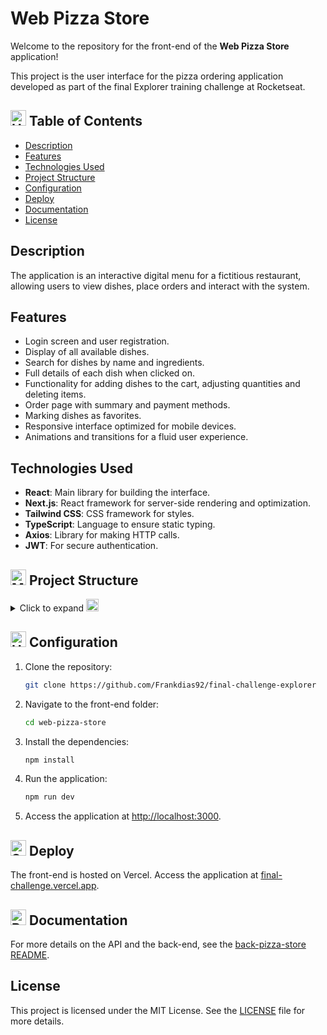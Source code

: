 # Web Pizza Store

Welcome to the repository for the front-end of the **Web Pizza Store** application!

This project is the user interface for the pizza ordering application developed as part of the final Explorer training challenge at Rocketseat.

## <img src="https://raw.githubusercontent.com/Tarikul-Islam-Anik/Animated-Fluent-Emojis/master/Emojis/Objects/Hook.png" alt="Hook" width="25" height="25" /> Table of Contents

- [Description](#description)
- [Features](#features)
- [Technologies Used](#technologies-used)
- [Project Structure](#project-structure)
- [Configuration](#configuration)
- [Deploy](#deploy)
- [Documentation](#documentation)
- [License](#license)

## Description

The application is an interactive digital menu for a fictitious restaurant, allowing users to view dishes, place orders and interact with the system. 

## Features

- Login screen and user registration.
- Display of all available dishes.
- Search for dishes by name and ingredients.
- Full details of each dish when clicked on.
- Functionality for adding dishes to the cart, adjusting quantities and deleting items.
- Order page with summary and payment methods.
- Marking dishes as favorites.
- Responsive interface optimized for mobile devices.
- Animations and transitions for a fluid user experience.

## Technologies Used

- **React**: Main library for building the interface.
- **Next.js**: React framework for server-side rendering and optimization.
- **Tailwind CSS**: CSS framework for styles.
- **TypeScript**: Language to ensure static typing.
- **Axios**: Library for making HTTP calls.
- **JWT**: For secure authentication.


## <img src="https://raw.githubusercontent.com/Tarikul-Islam-Anik/Animated-Fluent-Emojis/master/Emojis/Objects/Magnifying%20Glass%20Tilted%20Left.png" alt="Magnifying Glass Tilted Left" width="25" height="25" /> Project Structure

<details>
<summary> 
 Click to expand <img src="https://raw.githubusercontent.com/Tarikul-Islam-Anik/Animated-Fluent-Emojis/master/Emojis/Objects/Ladder.png" alt="Ladder" width="20" height="20" />
</summary>

```
/web-pizza-store
├── public
│   └── favicon.ico
├── src
│   ├─── app
│   │   ├── (home)
│   │   │   │   ├── [id]
│   │   │   │   │   ├── edit
│   │   │   │   │   │   └── retriveId.tsx
│   │   │   │   │   ├── layout.tsx
│   │   │   │   │   ├── page.tsx
│   │   │   │   │   └── retriveId.tsx
│   │   │   │   ├── new
│   │   │   │   │   └── page.tsx
│   │   │   │   ├── layout.tsx
│   │   │   │   ├── page.tsx
│   │   │   │   └── searchProvider.tsx
│   │   ├── checkout
│   │   │   ├── delivery
│   │   │   │   └── page.tsx
│   │   │   ├── layout.tsx
│   │   │   └── page.tsx
│   │   ├── login
│   │   │   └── page.tsx
│   │   ├── global.css
│   │   ├── layout.tsx
│   │   ├── providers.jsx
│   │   └── template.tsx
│   ├─── assets
│   │   ├── imgs
│   │   │   └── cover-readme.png
│   │   ├── menu
│   │   │   └── ... imgs.png
│   ├─── components
│   │   ├─── cart
│   │   │   └── drobMenuCart.js
│   │   ├─── checkout
│   │   │   ├── delivery
│   │   │   │   └── handlwWithDelivery.tsx
│   │   │   ├── checkoutCartItems.tsx
│   │   │   └── handlwWithCheckout.tsx
│   │   ├─── forms
│   │   │   ├── ingredientsSection.tsx
│   │   │   ├── inputLabel.tsx
│   │   │   ├── inputSelect.tsx
│   │   │   ├── inputText.tsx
│   │   │   ├── newItem.tsx
│   │   │   └── searchForm.tsx
│   │   ├─── header
│   │   │   ├── cartList.tsx
│   │   │   ├── desktopView.tsx
│   │   │   ├── handleViewHeader.tsx
│   │   │   ├── logo.tsx
│   │   │   ├── mobiViewHeader.tsx
│   │   │   └── receiptCart.tsx
│   │   ├─── home
│   │   │   ├── edit
│   │   │   │   └── handleWithUpdate.tsx
│   │   │   ├── id
│   │   │   │   └── showProductID.tsx
│   │   │   ├── new
│   │   │   │   ├── handleCategorySelect.tsx
│   │   │   │   ├── handleImageUpload.tsx
│   │   │   │   ├── handleWithIngredients.tsx
│   │   │   │   └── productForm.tsx
│   │   │   ├── features.tsx
│   │   │   ├── footer.tsx
│   │   │   ├── header.tsx
│   │   │   ├── listProductsFeatures.tsx
│   │   │   └── main.tsx
│   │   ├─── loader
│   │   │   └── LoaderProducts.tsx
│   │   ├─── login
│   │   │   └── handleWithLogin.tsx
│   │   ├─── buttonReturn.tsx
│   │   ├─── buttonText.tsx
│   │   ├─── menuDrop.tsx
│   │   ├─── paragraph.tsx
│   │   └─── paragraphDivision.tsx
│   ├── hooks
│   │   ├─── auth.tsx
│   │   └─── orderRequest.tsx
│   ├─── lib
│   │   └── categorys.ts
│   ├─── services
│   │   └── api.js
│   └─── types
│       └── type.ts
├── .env
├── .eslintrc.json
├── .gitignore
├── next-env.d.ts.js
├── next.config.mjs
├── package-lock.json
├── package.json
├── postcss.config.mjs
├── README.md
├── tailwind.config.ts
└── tsconfig.json
```
</details>

## <img src="https://raw.githubusercontent.com/Tarikul-Islam-Anik/Animated-Fluent-Emojis/master/Emojis/Objects/Hammer%20and%20Wrench.png" alt="Hammer and Wrench" width="25" height="25" /> Configuration

1. Clone the repository:
   ```bash
   git clone https://github.com/Frankdias92/final-challenge-explorer
   ```

2. Navigate to the front-end folder:
   ```bash
   cd web-pizza-store
   ```

3. Install the dependencies:
   ```bash
   npm install
   ```

4. Run the application:
   ```bash
   npm run dev
   ```

5. Access the application at [http://localhost:3000](http://localhost:3000).

## <img src="https://raw.githubusercontent.com/Tarikul-Islam-Anik/Animated-Fluent-Emojis/master/Emojis/Activities/Sparkles.png" alt="Sparkles" width="25" height="25" /> Deploy

The front-end is hosted on Vercel. Access the application at [final-challenge.vercel.app](https://final-challenge-explorer.vercel.app).

## <img src="https://raw.githubusercontent.com/Tarikul-Islam-Anik/Animated-Fluent-Emojis/master/Emojis/Objects/Bookmark%20Tabs.png" alt="Bookmark Tabs" width="25" height="25" /> Documentation

For more details on the API and the back-end, see the [back-pizza-store README](../back-pizza-store/README.md).

## License

This project is licensed under the MIT License. See the [LICENSE](LICENSE) file for more details.

